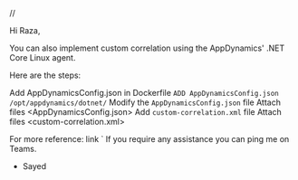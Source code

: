 //

Hi Raza,

You can also implement custom correlation using the AppDynamics' .NET Core Linux agent. 

Here are the steps:  

Add AppDynamicsConfig.json in Dockerfile 
`ADD AppDynamicsConfig.json /opt/appdynamics/dotnet/`
Modify the `AppDynamicsConfig.json` file
Attach files <AppDynamicsConfig.json>
Add `custom-correlation.xml` file
Attach files <custom-correlation.xml>

For more reference: link
`
If you require any assistance you can ping me on Teams. 

- Sayed
